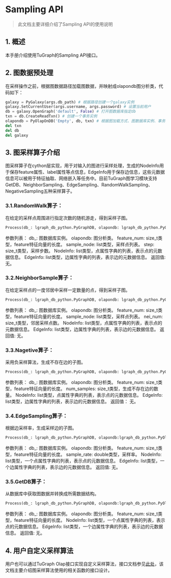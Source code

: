 # Sampling API

> 此文档主要详细介绍了Sampling API的使用说明

## 1. 概述

本手册介绍使用TuGraph的Sampling API接口。

## 2. 图数据预处理
在采样操作之前，根据图数据路径加载图数据，并映射成olapondb图分析类，代码如下：

```python
galaxy = PyGalaxy(args.db_path) # 根据路径创建一个galaxy实例
galaxy.SetCurrentUser(args.username, args.password) # 设置当前用户
db = galaxy.OpenGraph('default', False) # 打开图数据库指定db
txn = db.CreateReadTxn() # 创建一个事务实例
olapondb = PyOlapOnDB('Empty', db, txn) # 根据图加载方式、图数据库实例、事务实例实例化OlapOnDB
del txn
del db
del galaxy
```
## 3. 图采样算子介绍
图采样算子在cython层实现，用于对输入的图进行采样处理，生成的NodeInfo用于保存feature属性、label属性等点信息，EdgeInfo用于保存边信息，这些元数据信息可以被用于特征抽取、网络嵌入等任务中。目前TuGraph图学习模块支持GetDB、NeighborSampling、EdgeSampling、RandomWalkSampling、NegativeSampling五种采样算子。
### 3.1.RandomWalk算子：
在给定的采样点周围进行指定次数的随机游走，得到采样子图。

```python
Process(db_: lgraph_db_python.PyGraphDB, olapondb: lgraph_db_python.PyOlapOnDB, feature_num: size_t, sample_node: list, step: size_t, NodeInfo: list, EdgeInfo: list)
```
参数列表：
db_: 图数据库实例。
olapondb: 图分析类。
feature_num: size_t类型，feature特征向量的长度。
sample_node: list类型，采样点列表。
step: size_t类型，采样步数。
NodeInfo: list类型，点属性字典的列表，表示点的元数据信息。
EdgeInfo: list类型，边属性字典的列表，表示边的元数据信息。
返回值: 无。

### 3.2.NeighborSample算子：
在给定采样点的一度邻居中采样一定数量的点，得到采样子图。
```python
Process(db_: lgraph_db_python.PyGraphDB, olapondb: lgraph_db_python.PyOlapOnDB, feature_num: size_t, sample_node: list, nei_num: size_t, NodeInfo: list, EdgeInfo: list)
```
参数列表：
db_: 图数据库实例。
olapondb: 图分析类。
feature_num: size_t类型，feature特征向量的长度。
sample_node: list类型，采样点列表。
nei_num: size_t类型，邻居采样点数。
NodeInfo: list类型，点属性字典的列表，表示点的元数据信息。
EdgeInfo: list类型，边属性字典的列表，表示边的元数据信息。
返回值: 无。

### 3.3.Nagetive算子：
采用负采样算法，生成不存在边的子图。
```python
Process(db_: lgraph_db_python.PyGraphDB, olapondb: lgraph_db_python.PyOlapOnDB, feature_num: size_t, num_samples: size_t, NodeInfo: list, EdgeInfo: list)
```
参数列表：
db_: 图数据库实例。
olapondb: 图分析类。
feature_num: size_t类型，feature特征向量的长度。
num_samples: size_t类型，生成不存在边的数量。
NodeInfo: list类型，点属性字典的列表，表示点的元数据信息。
EdgeInfo: list类型，边属性字典的列表，表示边的元数据信息。
返回值： 无。

### 3.4.EdgeSampling算子：
根据边采样率，生成采样边的子图。
```python
Process(db_: lgraph_db_python.PyGraphDB, olapondb:lgraph_db_python.PyOlapOnDB, feature_num: size_t, sample_rate: double, NodeInfo: list, EdgeInfo: list,EdgeInfo: list)
```
参数列表：
db_: 图数据库实例。
olapondb: 图分析类。
feature_num: size_t类型，feature特征向量的长度。
sample_rate: double类型，采样率。
NodeInfo: list类型，一个点属性字典的列表，表示点的元数据信息。
EdgeInfo: list类型，一个边属性字典的列表，表示边的元数据信息。
返回值: 无。

### 3.5.GetDB算子：
从数据库中获取图数据并转换成所需数据结构。
```python
Process(db_: lgraph_db_python.PyGraphDB, olapondb:lgraph_db_python.PyOlapOnDB, feature_num: size_t, NodeInfo: list, EdgeInfo: list)
```
参数列表：
db_: 图数据库实例。
olapondb: 图分析类。
feature_num: size_t类型，feature特征向量的长度。
NodeInfo: list类型，一个点属性字典的列表，表示点的元数据信息。
EdgeInfo: list类型，一个边属性字典的列表，表示边的元数据信息。
返回值: 无。

## 4. 用户自定义采样算法
用户也可以通过TuGraph Olap接口实现自定义采样算法，接口文档参见[此处](../2.olap/5.python-api.md)，该文档主要介绍图采样算法使用的相关函数的接口设计。
